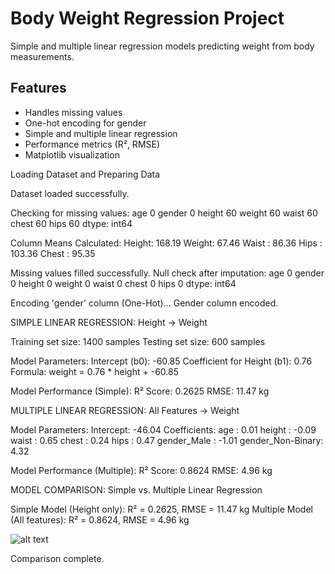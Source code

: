 # Body Weight Regression Project
Simple and multiple linear regression models predicting weight from body measurements.

## Features
- Handles missing values
- One-hot encoding for gender
- Simple and multiple linear regression
- Performance metrics (R², RMSE)
- Matplotlib visualization


Loading Dataset and Preparing Data

Dataset loaded successfully.

Checking for missing values:
age        0
gender     0
height    60
weight    60
waist     60
chest     60
hips      60
dtype: int64

Column Means Calculated:
Height: 168.19
Weight: 67.46
Waist : 86.36
Hips  : 103.36
Chest : 95.35

Missing values filled successfully.
Null check after imputation:
age       0
gender    0
height    0
weight    0
waist     0
chest     0
hips      0
dtype: int64

Encoding 'gender' column (One-Hot)...
Gender column encoded.



SIMPLE LINEAR REGRESSION: Height → Weight


Training set size: 1400 samples
Testing set size:  600 samples

Model Parameters:
Intercept (b0): -60.85
Coefficient for Height (b1): 0.76
Formula: weight = 0.76 * height + -60.85

Model Performance (Simple):
R² Score: 0.2625
RMSE: 11.47 kg


MULTIPLE LINEAR REGRESSION: All Features → Weight


Model Parameters:
Intercept: -46.04
Coefficients:
  age            : 0.01
  height         : -0.09
  waist          : 0.65
  chest          : 0.24
  hips           : 0.47
  gender_Male    : -1.01
  gender_Non-Binary: 4.32

Model Performance (Multiple):
R² Score: 0.8624
RMSE: 4.96 kg


MODEL COMPARISON: Simple vs. Multiple Linear Regression

Simple Model (Height only):     R² = 0.2625, RMSE = 11.47 kg
Multiple Model (All features):  R² = 0.8624, RMSE = 4.96 kg


![alt text](image.png)


Comparison complete.